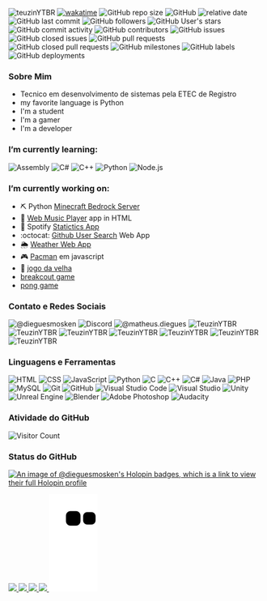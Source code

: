 ![teuzinYTBR](https://img.shields.io/badge/Teuzinytbr-TeuzinYTBR-purple) 
[![wakatime](https://wakatime.com/badge/user/31c8cd4b-9191-483c-b3b6-c1c3a6f23a70.svg?style=flat)](https://wakatime.com/@31c8cd4b-9191-483c-b3b6-c1c3a6f23a70)
![GitHub repo size](https://img.shields.io/github/repo-size/dieguesmosken/dieguesmosken.github.io?label=Portfolio%20File%20Size&logo=Tamanho%20do%20Portfolio) 
![GitHub](https://img.shields.io/github/license/dieguesmosken/hippotec-1) ![relative date]( https://img.shields.io/date/1029426600?label=I%20was%20born)
![GitHub last commit](https://img.shields.io/github/last-commit/dieguesmosken/dieguesmosken.github.io?label=Last%20Commit)
![GitHub followers](https://img.shields.io/github/followers/dieguesmosken?label=Followers&logo=Followers)
![GitHub User's stars](https://img.shields.io/github/stars/dieguesmosken)
![GitHub commit activity](https://img.shields.io/github/commit-activity/m/dieguesmosken/dieguesmosken.github.io?label=Commit%20Activity&logo=Commit%20Activity)
![GitHub contributors](https://img.shields.io/github/contributors/dieguesmosken/dieguesmosken.github.io?label=Contributors&logo=Contributors)
![GitHub issues](https://img.shields.io/github/issues/dieguesmosken/dieguesmosken.github.io?label=Issues&logo=Issues)
![GitHub closed issues](https://img.shields.io/github/issues-closed/dieguesmosken/dieguesmosken.github.io?label=Closed%20Issues&logo=Closed%20Issues)
![GitHub pull requests](https://img.shields.io/github/issues-pr/dieguesmosken/dieguesmosken.github.io?label=Pull%20Requests&logo=Pull%20Requests)
![GitHub closed pull requests](https://img.shields.io/github/issues-pr-closed/dieguesmosken/dieguesmosken.github.io?label=Closed%20Pull%20Requests&logo=Closed%20Pull%20Requests)
![GitHub milestones](https://img.shields.io/github/milestones/all/dieguesmosken/dieguesmosken.github.io?label=Milestones&logo=Milestones)
![GitHub labels](https://img.shields.io/github/labels/dieguesmosken/dieguesmosken.github.io/bug?label=Labels&logo=Labels)
![GitHub deployments](https://img.shields.io/github/deployments/dieguesmosken/dieguesmosken.github.io/github-pages?label=Deployments&logo=Deployments)

### Sobre Mim 
- Tecnico em desenvolvimento de sistemas pela ETEC de Registro
- my favorite language is Python
- I'm a student
- I'm a gamer
- I'm a developer 




### I’m currently learning:
![Assembly](https://img.shields.io/badge/-Assembly-black?style=flat-square&logo=AssemblyScript)
![C#](https://img.shields.io/badge/-C%23-black?style=flat-square&logo=c-sharp)
![C++](https://img.shields.io/badge/-C%2B%2B-black?style=flat-square&logo=c%2B%2B)
![Python](https://img.shields.io/badge/-Python-black?style=flat-square&logo=Python)
![Node.js](https://img.shields.io/badge/-Node.js-black?style=flat-square&logo=node.js)



### I’m currently working on:
- ⛏️ Python [Minecraft Bedrock Server](https://github.com/dieguesmosken/servidor_bedrock/tree/main-server-bedrock)
- 🎵 [Web Music Player](https://dieguesmosken.github.io/WebAppsHTML/Apps/Reprodutor%20de%20musica/Reprodutor%201/index.html) app in HTML
- 🎹 Spotify [Statictics App](https://dieguesmosken.github.io/WebAppsHTML/Apps/SpotifyAppApi/index.html)
- :octocat: [Github User Search](https://dieguesmosken.github.io/WebAppsHTML/Apps/githubUserSearch/index.html) Web App
- 🌦️ [Weather Web App](https://dieguesmosken.github.io/WebAppsHTML/Apps/weatherApp/index.html)
- 🎮 [Pacman](https://dieguesmosken.github.io/WebAppsHTML/Web_Games/PACMAN-JS/index.html) em javascript
- 🎲 [jogo da velha](https://dieguesmosken.github.io/WebAppsHTML/Web_Games/TicTacToe/index.html)
- [breakcout game](https://dieguesmosken.github.io/WebAppsHTML/Web_Games/Breakout%20Game/index.html)
- [pong game](https://dieguesmosken.github.io/WebAppsHTML/Web_Games/Pong%20Game/index.html)



### Contato e Redes Sociais
![@dieguesmosken](https://img.shields.io/badge/Gmail-dmosken2015%40gmail.com-red?style=flat-square&logo=gmail&logoColor=white)
![Discord](https://img.shields.io/badge/Discord-TeuzinYTBR%235991-purple?style=flat-square&logo=discord&logoColor=white)
![@matheus.diegues](https://img.shields.io/badge/Instagram-@matheus.diegues-g?style=flat-square&logo=instagram&logoColor=white)
![TeuzinYTBR](https://img.shields.io/badge/YouTube-TeuzinYTBR-red?style=flat-square&logo=youtube&logoColor=white)
![TeuzinYTBR](https://img.shields.io/badge/Twitch-TeuzinYTBR-purple?style=flat-square&logo=twitch&logoColor=white)
![TeuzinYTBR](https://img.shields.io/badge/Whatsapp-(13)997121709-green?style=flat-square&logo=whatsapp&logoColor=white)
![TeuzinYTBR](https://img.shields.io/badge/Telegram-@dieguesmosken-blue?style=flat-square&logo=telegram&logoColor=white)
![TeuzinYTBR](https://img.shields.io/badge/Dev.to-dieguesmosken-black?style=flat-square&logo=dev.to&logoColor=white)
![TeuzinYTBR](https://img.shields.io/badge/Reddit-dieguesmosken-orange?style=flat-square&logo=reddit&logoColor=white)
![TeuzinYTBR](https://img.shields.io/badge/Steam-matheusmosken42-yellow?style=flat-square&logo=steam&logoColor=white)



### Linguagens e Ferramentas
![HTML](https://img.shields.io/badge/-HTML-black?style=flat-square&logo=html5)
![CSS](https://img.shields.io/badge/-CSS-black?style=flat-square&logo=css3)
![JavaScript](https://img.shields.io/badge/-JavaScript-black?style=flat-square&logo=javascript)
![Python](https://img.shields.io/badge/-Python-black?style=flat-square&logo=Python)
![C](https://img.shields.io/badge/-C-black?style=flat-square&logo=c)
![C++](https://img.shields.io/badge/-C++-black?style=flat-square&logo=c%2b%2b)
![C#](https://img.shields.io/badge/-C%23-black?style=flat-square&logo=c-sharp)
![Java](https://img.shields.io/badge/-Java-black?style=flat-square&logo=java)
![PHP](https://img.shields.io/badge/-PHP-black?style=flat-square&logo=php)
![MySQL](https://img.shields.io/badge/-MySQL-black?style=flat-square&logo=mysql)
![Git](https://img.shields.io/badge/-Git-black?style=flat-square&logo=git)
![GitHub](https://img.shields.io/badge/-GitHub-black?style=flat-square&logo=github)
![Visual Studio Code](https://img.shields.io/badge/-Visual%20Studio%20Code-black?style=flat-square&logo=visual-studio-code&logoColor=007ACC)
![Visual Studio](https://img.shields.io/badge/-Visual%20Studio-black?style=flat-square&logo=visual-studio&logoColor=7C10FF)
![Unity](https://img.shields.io/badge/-Unity-black?style=flat-square&logo=unity)
![Unreal Engine](https://img.shields.io/badge/-Unreal%20Engine-black?style=flat-square&logo=unreal-engine)
![Blender](https://img.shields.io/badge/-Blender-black?style=flat-square&logo=blender)
![Adobe Photoshop](https://img.shields.io/badge/-Adobe%20Photoshop-black?style=flat-square&logo=adobe-photoshop)
![Audacity](https://img.shields.io/badge/-Audacity-black?style=flat-square&logo=audacity)

### Atividade do GitHub
![Visitor Count](https://profile-counter.glitch.me/dieguesmosken/count.svg)<br>



### Status do GitHub


<!--
**dieguesmosken/dieguesmosken** is a ✨ _special_ ✨ repository because its `README.md` (this file) appears on your GitHub profile.

Here are some ideas to get you started:

🔭 I’m currently working on my portifolio
- 🌱 I’m currently learning ...
- 👯 I’m looking to collaborate on ...
- 🤔 I’m looking for help with ...
- 💬 Ask me about ...
- 📫 How to reach me: ...
- 😄 Pronouns: ...
- ⚡ Fun fact: ...
-->
[![An image of @dieguesmosken's Holopin badges, which is a link to view their full Holopin profile](https://holopin.me/dieguesmosken)](https://holopin.io/@dieguesmosken)

<div id="githubstat">
    <a href="https://dieguesmosken.github.io" target="_blank" style="text-align: center;">
      <img height="180em" src="https://github-readme-stats.vercel.app/api?username=dieguesmosken&show_icons=true&theme=dark&include_all_commits=true&count_private=true" />
    </a>
    <a href="https://dieguesmosken.github.io" target="_blank" style="text-align: center;">
      <img height="180em" src="https://github-readme-stats.vercel.app/api/top-langs/?username=dieguesmosken&layout=compact&theme=dark&langs_count=10" />
    </a>
    <a href="https://dieguesmosken.github.io" target="_blank" style="text-align: center;">
      <img height="180em" src="https://streak-stats.demolab.com?user=dieguesmosken&theme=dark&border_radius=5&locale=pt_BR&mode=weekly" />
    </a>
    <a href="https://dieguesmosken.github.io" target="_blank" style="text-align: center;">
      <img height="180em" src="https://github-readme-stats.vercel.app/api/wakatime?username=dieguesmosken&theme=dark&layout=compact" />
    </a>
    <img  src="https://github.com/dieguesmosken/dieguesmosken/blob/output/github-contribution-grid-snake.svg" />
</div> 
